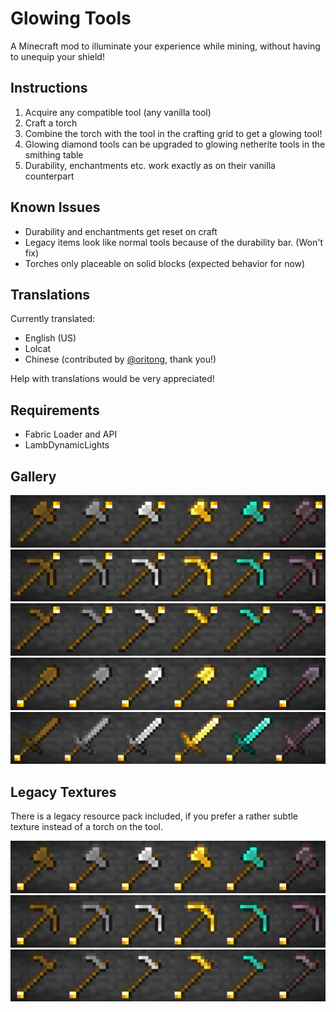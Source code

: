 # Glowing Tools
A Minecraft mod to illuminate your experience while mining, without having to unequip your shield! 

## Instructions

1. Acquire any compatible tool (any vanilla tool)
2. Craft a torch
3. Combine the torch with the tool in the crafting grid to get a glowing tool!
4. Glowing diamond tools can be upgraded to glowing netherite tools in the smithing table
5. Durability, enchantments etc. work exactly as on their vanilla counterpart

## Known Issues

- Durability and enchantments get reset on craft
- Legacy items look like normal tools because of the durability bar. (Won't fix)
- Torches only placeable on solid blocks (expected behavior for now) 

## Translations

Currently translated:

- English (US)
- Lolcat
- Chinese (contributed by [@oritong](https://github.com/oritong), thank you!)

Help with translations would be very appreciated!

## Requirements
- Fabric Loader and API
- LambDynamicLights

## Gallery
![Image of glowing axes](https://raw.githubusercontent.com/iMiluum/glowing-tools-fabric/main/img/glowing_axes.png)
![Image of glowing pickaxes](https://raw.githubusercontent.com/iMiluum/glowing-tools-fabric/main/img/glowing_pickaxes.png)
![Image of glowing hoes](https://raw.githubusercontent.com/iMiluum/glowing-tools-fabric/main/img/glowing_hoes.png)
![Image of glowing shovels](https://raw.githubusercontent.com/iMiluum/glowing-tools-fabric/main/img/glowing_shovels.png)
![Image of glowing swords](https://raw.githubusercontent.com/iMiluum/glowing-tools-fabric/main/img/glowing_swords.png)

## Legacy Textures

There is a legacy resource pack included, if you prefer a rather subtle texture instead of a torch on the tool.

![Image of glowing legacy axes](https://raw.githubusercontent.com/iMiluum/glowing-tools-fabric/main/img/glowing_axes_legacy.png)
![Image of glowing legacy pickaxes](https://raw.githubusercontent.com/iMiluum/glowing-tools-fabric/main/img/glowing_pickaxes_legacy.png)
![Image of glowing legacy hoes](https://raw.githubusercontent.com/iMiluum/glowing-tools-fabric/main/img/glowing_hoes_legacy.png)


